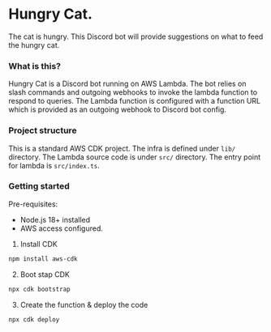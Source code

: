 # Hungry Cat.

The cat is hungry. This Discord bot will provide suggestions on what to feed the hungry cat.

### What is this?

Hungry Cat is a Discord bot running on AWS Lambda. The bot relies on slash commands and outgoing webhooks to invoke the lambda function to respond to queries. The Lambda function is configured with a function URL which is provided as an outgoing webhook to Discord bot config.

### Project structure

This is a standard AWS CDK project. The infra is defined under `lib/` directory. The Lambda source code is under `src/` directory. The entry point for lambda is `src/index.ts`.

### Getting started

Pre-requisites:

* Node.js 18+ installed
* AWS access configured.


1. Install CDK

```bash
npm install aws-cdk
```

2. Boot stap CDK

```bash
npx cdk bootstrap
```

3. Create the function & deploy the code

```bash
npx cdk deploy
```